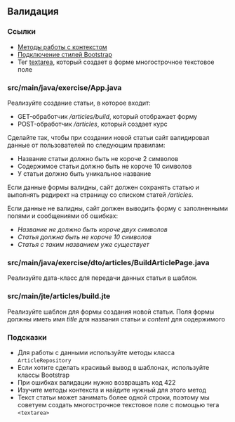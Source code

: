 ## Валидация

### Ссылки

* [Методы работы с контекстом](https://javalin.io/documentation#context)
* [Подключение стилей Bootstrap](https://getbootstrap.com/docs/5.1/getting-started/introduction/#css)
* Тег [textarea](https://developer.mozilla.org/en-US/docs/Web/HTML/Element/textarea), который создает в форме многострочное текстовое поле

### src/main/java/exercise/App.java

Реализуйте создание статьи, в которое входит:

* GET-обработчик */articles/build*, который отображает форму
* POST-обработчик */articles*, который создает курс

Сделайте так, чтобы при создании новой статьи сайт валидировал данные от пользователей по следующим правилам:

* Название статьи должно быть не короче 2 символов
* Содержимое статьи должно быть не короче 10 символов
* У статьи должно быть уникальное название

Если данные формы валидны, сайт должен сохранять статью и выполнять редирект на страницу со списком статей */articles*.

Если данные не валидны, сайт должен выводить форму с заполненными полями и сообщениями об ошибках:

* *Название не должно быть короче двух символов*
* *Статья должна быть не короче 10 символов*
* *Статья с таким названием уже существует*

### src/main/java/exercise/dto/articles/BuildArticlePage.java

Реализуйте дата-класс для передачи данных статьи в шаблон.

### src/main/jte/articles/build.jte

Реализуйте шаблон для формы создания новой статьи. Поля формы должны иметь имя *title* для названия статьи и *content* для содержимого

### Подсказки

* Для работы с данными используйте методы класса `ArticleRepository`
* Если хотите сделать красивый вывод в шаблонах, используйте классы Bootstrap
* При ошибках валидации нужно возвращать код 422
* Изучите методы контекста и найдите нужный для этого метод
* Текст статьи может занимать более одной строки, поэтому мы советуем создать многострочное текстовое поле с помощью тега `<textarea>`

